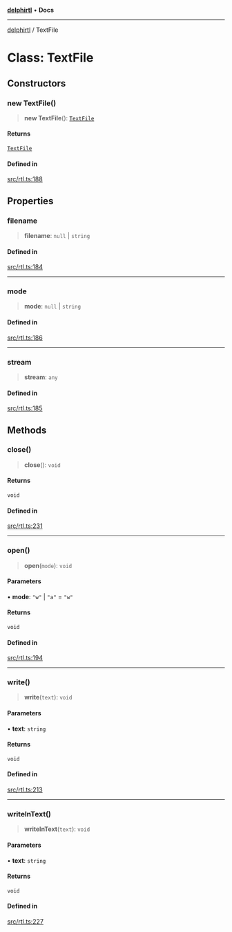 [**delphirtl**](../README.md) • **Docs**

***

[delphirtl](../globals.md) / TextFile

# Class: TextFile

## Constructors

### new TextFile()

> **new TextFile**(): [`TextFile`](TextFile.md)

#### Returns

[`TextFile`](TextFile.md)

#### Defined in

[src/rtl.ts:188](https://github.com/chuacw/delphirtl/blob/99d8c44e63124381b30b888cd4b51a7f5a9f03a2/src/rtl.ts#L188)

## Properties

### filename

> **filename**: `null` \| `string`

#### Defined in

[src/rtl.ts:184](https://github.com/chuacw/delphirtl/blob/99d8c44e63124381b30b888cd4b51a7f5a9f03a2/src/rtl.ts#L184)

***

### mode

> **mode**: `null` \| `string`

#### Defined in

[src/rtl.ts:186](https://github.com/chuacw/delphirtl/blob/99d8c44e63124381b30b888cd4b51a7f5a9f03a2/src/rtl.ts#L186)

***

### stream

> **stream**: `any`

#### Defined in

[src/rtl.ts:185](https://github.com/chuacw/delphirtl/blob/99d8c44e63124381b30b888cd4b51a7f5a9f03a2/src/rtl.ts#L185)

## Methods

### close()

> **close**(): `void`

#### Returns

`void`

#### Defined in

[src/rtl.ts:231](https://github.com/chuacw/delphirtl/blob/99d8c44e63124381b30b888cd4b51a7f5a9f03a2/src/rtl.ts#L231)

***

### open()

> **open**(`mode`): `void`

#### Parameters

• **mode**: `"w"` \| `"a"` = `"w"`

#### Returns

`void`

#### Defined in

[src/rtl.ts:194](https://github.com/chuacw/delphirtl/blob/99d8c44e63124381b30b888cd4b51a7f5a9f03a2/src/rtl.ts#L194)

***

### write()

> **write**(`text`): `void`

#### Parameters

• **text**: `string`

#### Returns

`void`

#### Defined in

[src/rtl.ts:213](https://github.com/chuacw/delphirtl/blob/99d8c44e63124381b30b888cd4b51a7f5a9f03a2/src/rtl.ts#L213)

***

### writelnText()

> **writelnText**(`text`): `void`

#### Parameters

• **text**: `string`

#### Returns

`void`

#### Defined in

[src/rtl.ts:227](https://github.com/chuacw/delphirtl/blob/99d8c44e63124381b30b888cd4b51a7f5a9f03a2/src/rtl.ts#L227)
